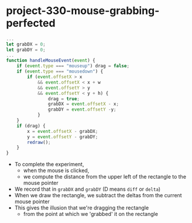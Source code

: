 # project-330-mouse-grabbing-perfected

```js
...
let grabDX = 0;
let grabDY = 0;
...
function handleMouseEvent(event) {
    if (event.type === "mouseup") drag = false;
    if (event.type === "mousedown") {
        if (event.offsetX > x 
            && event.offsetX < x + w 
            && event.offsetY > y 
            && event.offsetY < y + h) {
                drag = true;
                grabDX = event.offsetX - x;
                grabDY = event.offsetY -y;
            }
    }
    if (drag) {
        x = event.offsetX - grabDX;
        y = event.offsetY - grabDY;
        redraw();
    }
}
```

* To complete the experiment, 
  * when the mouse is clicked, 
  * we compute the distance from the upper left of the rectangle to the mouse pointer
* We record that in `grabDX` and `grabDY` (D means `diff` or `delta`)
* When we draw the rectangle, we subtract the deltas from the current mouse pointer
* This gives the illusion that we're dragging the rectangle
  * from the point at which we 'grabbed' it on the rectangle
